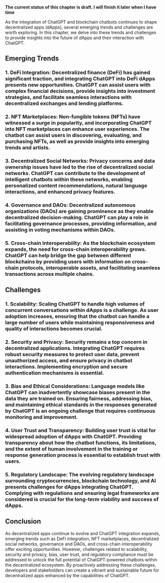 **The current status of this chapter is draft. I will finish it later when I have time**

As the integration of ChatGPT and blockchain chatbots continues to shape decentralized apps (dApps), several emerging trends and challenges are worth exploring. In this chapter, we delve into these trends and challenges to provide insights into the future of dApps and their interaction with ChatGPT.

Emerging Trends
---------------

### 1. **DeFi Integration**: Decentralized finance (DeFi) has gained significant traction, and integrating ChatGPT into DeFi dApps presents new opportunities. ChatGPT can assist users with complex financial decisions, provide insights into investment strategies, and facilitate seamless interactions with decentralized exchanges and lending platforms.

### 2. **NFT Marketplaces**: Non-fungible tokens (NFTs) have witnessed a surge in popularity, and incorporating ChatGPT into NFT marketplaces can enhance user experiences. The chatbot can assist users in discovering, evaluating, and purchasing NFTs, as well as provide insights into emerging trends and artists.

### 3. **Decentralized Social Networks**: Privacy concerns and data ownership issues have led to the rise of decentralized social networks. ChatGPT can contribute to the development of intelligent chatbots within these networks, enabling personalized content recommendations, natural language interactions, and enhanced privacy features.

### 4. **Governance and DAOs**: Decentralized autonomous organizations (DAOs) are gaining prominence as they enable decentralized decision-making. ChatGPT can play a role in facilitating governance processes, providing information, and assisting in voting mechanisms within DAOs.

### 5. **Cross-chain Interoperability**: As the blockchain ecosystem expands, the need for cross-chain interoperability grows. ChatGPT can help bridge the gap between different blockchains by providing users with information on cross-chain protocols, interoperable assets, and facilitating seamless transactions across multiple chains.

Challenges
----------

### 1. **Scalability**: Scaling ChatGPT to handle high volumes of concurrent conversations within dApps is a challenge. As user adoption increases, ensuring that the chatbot can handle a large number of users while maintaining responsiveness and quality of interactions becomes crucial.

### 2. **Security and Privacy**: Security remains a top concern in decentralized applications. Integrating ChatGPT requires robust security measures to protect user data, prevent unauthorized access, and ensure privacy in chatbot interactions. Implementing encryption and secure authentication mechanisms is essential.

### 3. **Bias and Ethical Considerations**: Language models like ChatGPT can inadvertently showcase biases present in the data they are trained on. Ensuring fairness, addressing bias, and maintaining ethical standards in the responses generated by ChatGPT is an ongoing challenge that requires continuous monitoring and improvement.

### 4. **User Trust and Transparency**: Building user trust is vital for widespread adoption of dApps with ChatGPT. Providing transparency about how the chatbot functions, its limitations, and the extent of human involvement in the training or response generation process is essential to establish trust with users.

### 5. **Regulatory Landscape**: The evolving regulatory landscape surrounding cryptocurrencies, blockchain technology, and AI presents challenges for dApps integrating ChatGPT. Complying with regulations and ensuring legal frameworks are considered is crucial for the long-term viability and success of dApps.

Conclusion
----------

As decentralized apps continue to evolve and ChatGPT integration expands, emerging trends such as DeFi integration, NFT marketplaces, decentralized social networks, governance and DAOs, and cross-chain interoperability offer exciting opportunities. However, challenges related to scalability, security and privacy, bias, user trust, and regulatory compliance must be addressed to unlock the full potential of ChatGPT-powered chatbots within the decentralized ecosystem. By proactively addressing these challenges, developers and stakeholders can create a vibrant and sustainable future for decentralized apps enhanced by the capabilities of ChatGPT.
